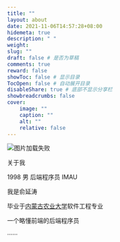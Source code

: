 ```yaml
---
title: ""
layout: about
date: 2021-11-06T14:57:28+08:00
hidemeta: true
description: " "
weight:
slug: ""
draft: false # 是否为草稿
comments: true
reward: false
showToc: false # 显示目录
TocOpen: false # 自动展开目录
disableShare: true # 底部不显示分享栏
showbreadcrumbs: false
cover:
    image: ""
    caption: ""
    alt: ""
    relative: false
---
```

<div class="custom-about">
    <div>
        <img class="custom-profile" src="/img/profile.png" alt="图片加载失败">
    </div>
    <p class="custom-font">关于我</p>
    <span class="custom-heading-underline"></span>
    <div class="custom-tags-container">
        <span>1998</span>
        <span>男</span>
        <span>后端程序员</span>
        <span>IMAU</span>
    </div>
    <div class="about-content">
        <p>我是俞延涛</p>
        <p>毕业于<a class="custom-link" href="https://www.imau.edu.cn/" target="_blank">内蒙古农业大学</a>软件工程专业
        </p>
        <p>一个略懂前端的后端程序员</p>
        <p>······</p>
    </div>
</div>